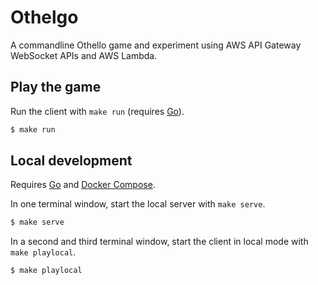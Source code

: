 # Othelgo

A commandline Othello game and experiment using AWS API Gateway WebSocket APIs and AWS Lambda.

## Play the game

Run the client with `make run` (requires [Go](https://golang.org/doc/install)).

```sh
$ make run
```

## Local development

Requires [Go](https://golang.org/doc/install) and [Docker Compose](https://docs.docker.com/compose/install/).

In one terminal window, start the local server with `make serve`.

```sh
$ make serve
```

In a second and third terminal window, start the client in local mode with `make playlocal`.

```sh
$ make playlocal
```
